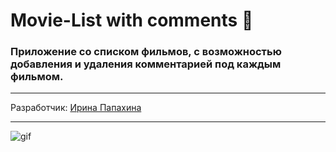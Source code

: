 # Movie-List with comments  :movie_camera:

### Приложение со списком фильмов, с возможностью добавления и удаления комментарией под каждым фильмом.

___

Разработчик:  [Ирина Папахина](https://github.com/PapakhinaIrina) 
___
![gif](20220805-182522-455.gif)
